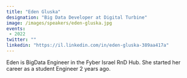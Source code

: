 ```yaml
---
title: "Eden Gluska"
designation: "Big Data Developer at Digital Turbine"
image: /images/speakers/eden-gluska.jpg
events:
 - 2022
twitter: ""
linkedin: "https://il.linkedin.com/in/eden-gluska-389aa417a"
---
```


Eden is BigData Engineer in the Fyber Israel RnD Hub. She started her career as a student Engineer 2 years ago.